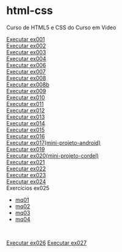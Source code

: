 # html-css
 Curso de HTML5 e CSS do Curso em Vídeo

<a href="https://joaolucas00.github.io/html-css/ex/ex001/index.html">Executar ex001</a> <br>
<a href="https://joaolucas00.github.io/html-css/ex/ex002/index.html">Executar ex002</a><br>
<a href="https://joaolucas00.github.io/html-css/ex/ex003/index.html">Executar ex003</a><br>
<a href="https://joaolucas00.github.io/html-css/ex/ex004/index.html">Executar ex004</a><br>
<a href="https://joaolucas00.github.io/html-css/ex/ex006/index.html">Executar ex006</a><br>
<a href="https://joaolucas00.github.io/html-css/ex/ex007/index.html">Executar ex007</a><br>
<a href="https://joaolucas00.github.io/html-css/ex/ex008/index.html">Executar ex008</a><br>
<a href="https://joaolucas00.github.io/html-css/ex/ex008b/index.html">Executar ex008b</a><br>
<a href="https://joaolucas00.github.io/html-css/ex/ex009/index.html">Executar ex009</a><br>
<a href="https://joaolucas00.github.io/html-css/ex/ex010/index.html">Executar ex010</a><br>
<a href="https://joaolucas00.github.io/html-css/ex/ex011/index.html">Executar ex011</a><br>
<a href="https://joaolucas00.github.io/html-css/ex/ex012/index.html">Executar ex012</a><br>
<a href="https://joaolucas00.github.io/html-css/ex/ex013/index.html">Executar ex013</a><br>
<a href="https://joaolucas00.github.io/html-css/ex/ex014/index.html">Executar ex014</a><br>
<a href="https://joaolucas00.github.io/html-css/ex/ex015/index.html">Executar ex015</a><br>
<a href="https://joaolucas00.github.io/html-css/ex/ex016/index.html">Executar ex016</a><br>
<a href="https://joaolucas00.github.io/html-css/ex/ex017(mini-projeto)/android.html">Executar ex017(mini-projeto-android)</a><br>
<a href="https://joaolucas00.github.io/html-css/ex/ex019/index.html">Executar ex019</a> <br>
<a href="https://joaolucas00.github.io/html-css/ex/ex020(mini-projeto-cordel)/cordel.html">Executar ex020(mini-projeto-cordel)</a> <br>
<a href="https://joaolucas00.github.io/html-css/ex/ex021/">Executar ex021</a> <br>
<a href="https://joaolucas00.github.io/html-css/ex/ex022/">Executar ex022</a> <br>
<a href="https://joaolucas00.github.io/html-css/ex/ex023(mini-projeto)/">Executar ex023</a> <br>
<a href="https://joaolucas00.github.io/html-css/ex/ex024/">Executar ex024</a> <br>
Exercícios ex025
<ul>
    <li><a href="https://joaolucas00.github.io/html-css/ex/ex025/mq01/">mq01</li>
   <li><a href="https://joaolucas00.github.io/html-css/ex/ex025/mq02/">mq02</li>
   <li><a href="https://joaolucas00.github.io/html-css/ex/ex025/mq03/">mq03</li>
   <li><a href="https://joaolucas00.github.io/html-css/ex/ex025/mq04/">mq04</li>
</ul> <br>

<a href="https://joaolucas00.github.io/html-css/ex/ex026/">Executar ex026</a>
<a href="https://joaolucas00.github.io/html-css/ex/ex027/">Executar ex027</a>